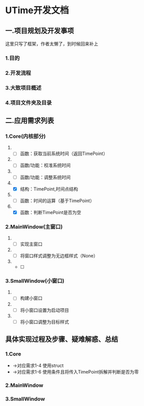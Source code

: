 # UTime开发文档
## 一.项目规划及开发事项
这里只写了框架，作者太懒了，到时候回来补上
### 1.目的
### 2.开发流程
### 3.大致项目概述
### 4.项目文件夹及目录
## 二.应用需求列表
### 1.Core(内核部分)
1. - [ ] 函数：获取当前系统时间（返回TimePoint）
2. - [ ] 函数/功能：校准系统时间
3. - [ ] 函数/功能：调整系统时间
4. - [x] 结构：TimePoint,时间点结构
5. - [ ] 函数：时间的运算（基于TimePoint）
6. - [x] 函数：判断TimePoint是否为空
### 2.MainWindow(主窗口)
1. - [ ] 实现主窗口
2. - [ ] 将窗口样式调整为无边框样式（None）
3. - [ ] 
### 3.SmallWindow(小窗口)
1. - [ ] 构建小窗口
2. - [ ] 将小窗口设置为启动项目
3. - [ ] 将小窗口调整为目标样式
## 具体实现过程及步骤、疑难解惑、总结
### 1.Core
* ->对应需求1-4
使用struct
* ->对应需求1-6
使用条件且将传入TimePoint拆解并判断是否为零
### 2.MainWindow
### 3.SmallWindow